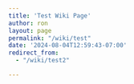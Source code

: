 ```yaml
---
title: 'Test Wiki Page'
author: ron
layout: page
permalink: "/wiki/test"
date: '2024-08-04T12:59:43-07:00'
redirect_from:
  - "/wiki/test2"

---
```

